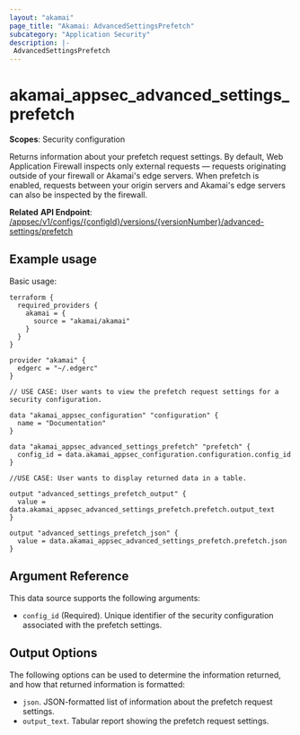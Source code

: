 ```yaml
---
layout: "akamai"
page_title: "Akamai: AdvancedSettingsPrefetch"
subcategory: "Application Security"
description: |-
 AdvancedSettingsPrefetch
---
```


# akamai_appsec_advanced_settings_prefetch

**Scopes**: Security configuration

Returns information about your prefetch request settings. By default, Web Application Firewall inspects only external requests — requests originating outside of your firewall or Akamai's edge servers. When prefetch is enabled, requests between your origin servers and Akamai's edge servers can also be inspected by the firewall.

**Related** **API Endpoint**: [/appsec/v1/configs/{configId}/versions/{versionNumber}/advanced-settings/prefetch](https://techdocs.akamai.com/application-security/reference/get-advanced-settings-prefetch)

## Example usage

Basic usage:

```
terraform {
  required_providers {
    akamai = {
      source = "akamai/akamai"
    }
  }
}

provider "akamai" {
  edgerc = "~/.edgerc"
}

// USE CASE: User wants to view the prefetch request settings for a security configuration.

data "akamai_appsec_configuration" "configuration" {
  name = "Documentation"
}

data "akamai_appsec_advanced_settings_prefetch" "prefetch" {
  config_id = data.akamai_appsec_configuration.configuration.config_id
}

//USE CASE: User wants to display returned data in a table.

output "advanced_settings_prefetch_output" {
  value = data.akamai_appsec_advanced_settings_prefetch.prefetch.output_text
}

output "advanced_settings_prefetch_json" {
  value = data.akamai_appsec_advanced_settings_prefetch.prefetch.json
}
```

## Argument Reference

This data source supports the following arguments:

- `config_id` (Required). Unique identifier of the security configuration associated with the prefetch settings.

## Output Options

The following options can be used to determine the information returned, and how that returned information is formatted:

- `json`. JSON-formatted list of information about the prefetch request settings.
- `output_text`. Tabular report showing the prefetch request settings.
